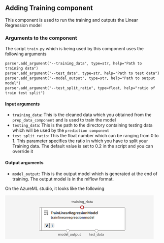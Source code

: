 ## Adding Training component

This component is used to run the training and outputs the Linear Regression model

### Arguments to the component

The script `train.py` which is being used by this component uses the following arguments

```
parser.add_argument("--training_data", type=str, help="Path to training data")
parser.add_argument("--test_data", type=str, help="Path to test data")
parser.add_argument("--model_output", type=str, help="Path to output model")
parser.add_argument("--test_split_ratio", type=float, help="ratio of train test split")
```

#### Input arguments
* `training_data`: This is the cleaned data which you obtained from the `prep_data_component` and is used to train the model
* `testing_data`: This is the path to the directory containing testing data which will be used by the `prediction component`
* `test_split_ratio`: This the float number which can be ranging from 0 to 1. This parameter specifies the ratio in which you have to split your Training data. The default value is set to 0.2 in the script and you can override it

#### Output arguments
* `model_output`: This is the output model which is generated at the end of training. The output model is in the mlflow format.

On the AzureML studio, it looks like the following

![image](imgs/train_comonent.png)
